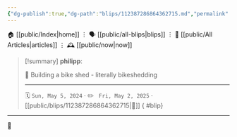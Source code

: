 ```yaml
---
{"dg-publish":true,"dg-path":"blips/112387286864362715.md","permalink":"/blips/112387286864362715/","title":"philipp on mastodon @ 2024-05-05"}
---
```



<div class="transclusion internal-embed is-loaded"><div class="markdown-embed">




🏠 [[public/Index\|home]]  ⋮ 🗣️ [[public/all-blips\|blips]] ⋮  📝 [[public/All Articles\|articles]]  ⋮ 🕰️ [[public/now\|now]]


</div></div>


> [!summary] **philipp**:
>
> 🚧 Building a bike shed - literally bikeshedding
> - - -
>
> 🗓️ <code>Sun, May 5, 2024</code>  · ✏️ <code> Fri, May 2, 2025</code>  · [[public/blips/112387286864362715\|🔗]]
{ #blip}


- - -

 👾
